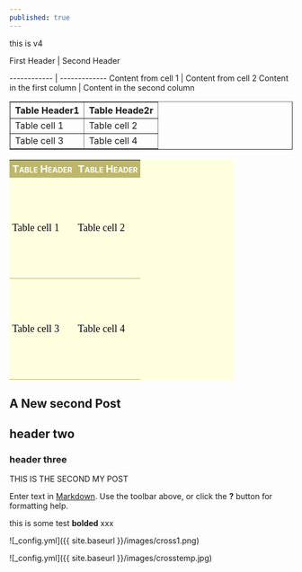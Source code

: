 ```yaml
---
published: true
---
```



this is v4

First Header | Second Header

------------ | -------------
Content from cell 1 | Content from cell 2
Content in the first column | Content in the second column

<table border="1">
<tr>
<th>Table Header1</th><th>Table Heade2r</th>
</tr>
<tr>
<td>Table cell 1</td><td>Table cell 2</td>
</tr>
<tr>
<td>Table cell 3</td><td>Table cell 4</td>
</tr>
</table>


<!-- Start Styles. Move the 'style' tags and everything between them to between the 'head' tags -->
<style type="text/css">
.myOtherTable { width:400px;background-color:#FFFFE0;border-collapse:collapse;color:#000;font-size:18px; }
.myOtherTable th { background-color:#BDB76B;color:white;width:50%;font-variant:small-caps; }
.myOtherTable td, .myOtherTable th { padding:5px;border:0; }
.myOtherTable td { font-family:Georgia, Garamond, serif; border-bottom:1px solid #BDB76B;height:180px; }
</style>
<!-- End Styles -->
<table class="myOtherTable">
<tr>
<th>Table Header</th><th>Table Header</th>
</tr>
<tr>
<td>Table cell 1</td><td>Table cell 2</td>
</tr>
<tr>
<td>Table cell 3</td><td>Table cell 4</td>
</tr>
</table>




## A New second  Post

## header two

### header three


THIS IS THE SECOND MY POST

Enter text in [Markdown](http://daringfireball.net/projects/markdown/). Use the toolbar above, or click the **?** button for formatting help.

this is some test ****bolded**** xxx

![_config.yml]({{ site.baseurl }}/images/cross1.png)

![_config.yml]({{ site.baseurl }}/images/crosstemp.jpg)
